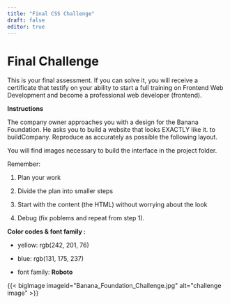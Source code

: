 ```yaml
---
title: "Final CSS Challenge"
draft: false
editor: true
---
```


# Final Challenge

This is your final assessment. If you can solve it, you will receive a certificate that testify on your ability to start a full training on Frontend Web Development and become a professional web developer (frontend).

**Instructions**

The company owner approaches you with a design for the Banana Foundation. He asks you to build a website that looks EXACTLY like it. to buildCompany. Reproduce as accurately as possible the following layout. 

You will find images necessary to build the interface in the project folder.

Remember: 

1. Plan your work

2. Divide the plan into smaller steps

3. Start with the content (the HTML) without worrying about the look

4. Debug (fix poblems and repeat from step 1).

**Color codes & font family :**

- yellow: rgb(242, 201, 76)

- blue: rgb(131, 175, 237)

- font family: **Roboto**

{{< bigImage imageid="Banana_Foundation_Challenge.jpg" alt="challenge image" >}}